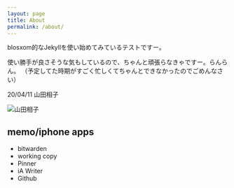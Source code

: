 ```yaml
---
layout: page
title: About
permalink: /about/
---
```


blosxom的なJekyllを使い始めてみているテストですー。

使い勝手が良さそうな気もしているので、ちゃんと頑張らなきゃですー。らんらん。
（予定してた時期がすごく忙しくてちゃんとできなかったのでごめんなさい）

20/04/11 山田相子

![山田相子]({{site.baseurl}}/assets/i/yamada_mini.png)

## memo/iphone apps
* bitwarden
* working copy
* Pinner
* iA Writer
* Github